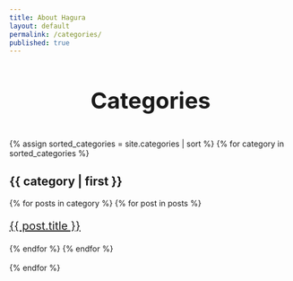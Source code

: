 ```yaml
---
title: About Hagura
layout: default
permalink: /categories/
published: true
---
```

<link href="{{site.baseurl}}/assets/css/github.css" rel="stylesheet" media="screen">
<h1 style="text-align: center; font-size: 40px;">Categories</h1><br/>
<div class="col-md-12 col-lg-12 col-sm-12 col-xs-12">
{% assign sorted_categories = site.categories | sort %}
	{% for category in sorted_categories %}
	<div class="col-md-6 col-lg-6 col-sm-12 col-xs-12">
		<h2>{{ category | first }}</h2>
			 {% for posts in category %}
     			 {% for post in posts %}
        			<p style="font-size: 20px;"><a href="{{ post.url }}">{{ post.title }}</a></p>
     			 {% endfor %}
   			 {% endfor %}
   			 <br>
   			 <br>
	</div>
{% endfor %}
</div>

